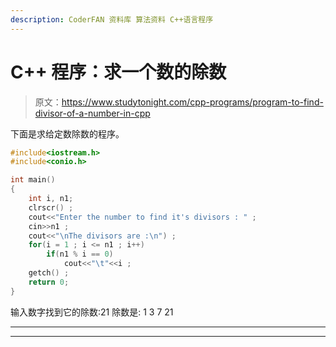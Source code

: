 ```yaml
---
description: CoderFAN 资料库 算法资料 C++语言程序
---
```


# C++ 程序：求一个数的除数

> 原文：<https://www.studytonight.com/cpp-programs/program-to-find-divisor-of-a-number-in-cpp>

下面是求给定数除数的程序。

```cpp
#include<iostream.h>
#include<conio.h>

int main()
{
    int i, n1;
    clrscr() ;
    cout<<"Enter the number to find it's divisors : " ;
    cin>>n1 ;
    cout<<"\nThe divisors are :\n") ;
    for(i = 1 ; i <= n1 ; i++)
        if(n1 % i == 0)
            cout<<"\t"<<i ;
    getch() ;
    return 0;
}
```

输入数字找到它的除数:21
除数是:
1 3 7 21

* * *

* * *
